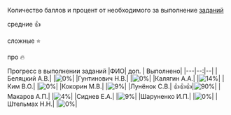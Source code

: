 Количество баллов и процент от необходимого за выполнение [заданий](tasks.md)

средние :+1:

сложные :star:

про :fire: 

Прогресс в выполнении заданий 
|ФИО| доп. | Выполнено|
|---|--:|--|
|Беляцкий А.В.|  |![0%](https://progress-bar.xyz/0/?title=-1&color=ff0000)|
|Гунтинович Н.В.|  |![0%](https://progress-bar.xyz/0/?title=0)|
|Калягин А.А.|  |![14%](https://progress-bar.xyz/14/?title=3)|
|Ким В.О.|  |![0%](https://progress-bar.xyz/0/?title=-3&color=ff0000)|
|Кокорин М.В.|  |![9%](https://progress-bar.xyz/9/?title=2)|
|Лунёнок С.В.|  :+1::+1::+1:|![90%](https://progress-bar.xyz/90/?title=19)|
|Макаров А.П.|  |![4%](https://progress-bar.xyz/4/?title=1)|
|Сиднев Е.А.|  |![9%](https://progress-bar.xyz/9/?title=2)|
|Шаруненко И.П.|  |![0%](https://progress-bar.xyz/0/?title=0)|
|Штельмах Н.Н.|  |![0%](https://progress-bar.xyz/0/?title=-2&color=ff0000)|
